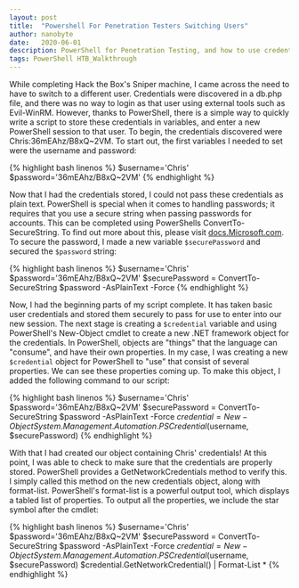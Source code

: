 ```yaml
---
layout: post
title:  "Powershell For Penetration Testers Switching Users"
author: nanobyte
date:   2020-06-01
description: PowerShell for Penetration Testing, and how to use credentials to switch users
tags: PowerShell HTB_Walkthrough
---
```


While completing Hack the Box's Sniper machine, I came across the need to have to switch to a different user. Credentials were discovered in a db.php file, and there was no way to login as that user using external tools such as Evil-WinRM. However, thanks to PowerShell, there is a simple way to quickly write a script to store these credentials in variables, and enter a new PowerShell session to that user. To begin, the credentials discovered were Chris:36mEAhz/B8xQ~2VM. To start out, the first variables I needed to set were the username and password:

{% highlight bash linenos %}
$username='Chris'
$password='36mEAhz/B8xQ~2VM'
{% endhighlight %}

Now that I had the credentials stored, I could not pass these credentials as plain text. PowerShell is special when it comes to handling passwords; it requires that you use a secure string when passing passwords for accounts. This can be completed using PowerShells ConvertTo-SecureString. To find out more about this, please visit <a href="https://docs.microsoft.com/en-us/powershell/module/microsoft.powershell.security/convertto-securestring?view=powershell-7" target="_blank">docs.Microsoft.com</a>. To secure the password, I made a new variable `$securePassword` and secured the `$password` string:

{% highlight bash linenos %}
$username='Chris'
$password='36mEAhz/B8xQ~2VM'
$securePassword = ConvertTo-SecureString $password -AsPlainText -Force
{% endhighlight %}

Now, I had the beginning parts of my script complete. It has taken basic user credentials and stored them securely to pass for use to enter into our new session. The next stage is creating a `$credential` variable and using PowerShell's New-Object cmdlet to create a new .NET framework object for the credentials. In PowerShell, objects are "things" that the language can "consume", and have their own properties. In my case, I was creating a new `$credential` object for PowerShell to "use" that consist of several properties. We can see these properties coming up. To make this object, I added the following command to our script:

{% highlight bash linenos %}
$username='Chris'
$password='36mEAhz/B8xQ~2VM'
$securePassword = ConvertTo-SecureString $password -AsPlainText -Force
$credential = New-Object System.Management.Automation.PSCredential ($username, $securePassword)
{% endhighlight %}

With that I had created our object containing Chris' credentials! At this point, I was able to check to make sure that the credentials are properly stored. PowerShell provides a GetNetworkCredentials method to verify this. I simply called this method on the new credentials object, along with format-list. PowerShell's format-list is a powerful output tool, which displays a tabled list of properties. To output all the properties, we include the star symbol after the cmdlet:

{% highlight bash linenos %}
$username='Chris'
$password='36mEAhz/B8xQ~2VM'
$securePassword = ConvertTo-SecureString $password -AsPlainText -Force
$credential = New-Object System.Management.Automation.PSCredential ($username, $securePassword)
$credential.GetNetworkCredential() | Format-List *
{% endhighlight %}

